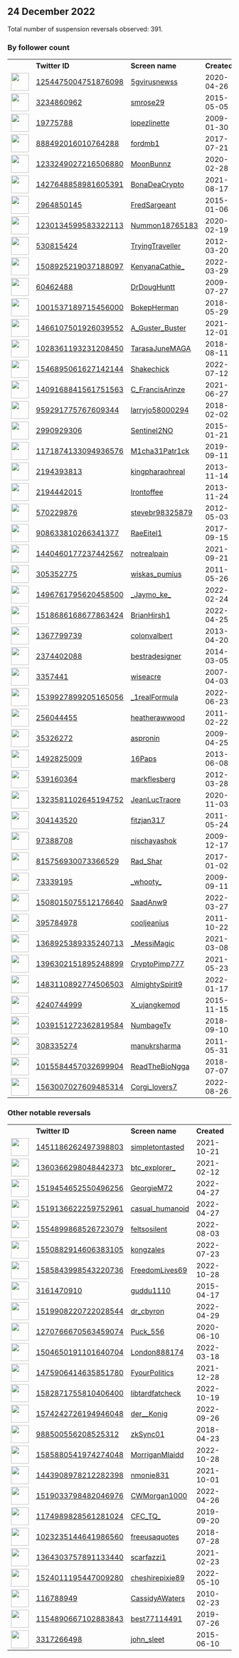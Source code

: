 
## 24 December 2022
Total number of suspension reversals observed: 391.

### By follower count
<table><tr><th></th><th align="left">Twitter ID</th><th align="left">Screen name</th>
<th align="left">Created</th><th align="left">Status</th><th align="left">Suspended</th><th align="left">Followers</th>
<tr><td><a href="https://pbs.twimg.com/profile_images/1505619990132760582/jlzAioFz_normal.jpg"><img src="https://pbs.twimg.com/profile_images/1505619990132760582/jlzAioFz_normal.jpg" width="40px" height="40px" align="center"/></a></td><td><a href="https://twitter.com/intent/user?user_id=1254475004751876098">1254475004751876098</a></td><td><a href="https://twitter.com/5gvirusnewss">5gvirusnewss</a></td><td>2020-04-26</td><td align="center"></td><td>2022-07-14</td><td>99765</td></tr>
<tr><td><a href="https://pbs.twimg.com/profile_images/1597463349796765696/Lg3m_OiV_normal.jpg"><img src="https://pbs.twimg.com/profile_images/1597463349796765696/Lg3m_OiV_normal.jpg" width="40px" height="40px" align="center"/></a></td><td><a href="https://twitter.com/intent/user?user_id=3234860962">3234860962</a></td><td><a href="https://twitter.com/smrose29">smrose29</a></td><td>2015-05-05</td><td align="center"></td><td>2022-12-19</td><td>54608</td></tr>
<tr><td><a href="https://pbs.twimg.com/profile_images/1177823318746910720/MSxM6TQQ_normal.jpg"><img src="https://pbs.twimg.com/profile_images/1177823318746910720/MSxM6TQQ_normal.jpg" width="40px" height="40px" align="center"/></a></td><td><a href="https://twitter.com/intent/user?user_id=19775788">19775788</a></td><td><a href="https://twitter.com/lopezlinette">lopezlinette</a></td><td>2009-01-30</td><td align="center">✔️</td><td>2022-12-17</td><td>53602</td></tr>
<tr><td><a href="https://pbs.twimg.com/profile_images/1557074441842081794/7xPzgvFx_normal.jpg"><img src="https://pbs.twimg.com/profile_images/1557074441842081794/7xPzgvFx_normal.jpg" width="40px" height="40px" align="center"/></a></td><td><a href="https://twitter.com/intent/user?user_id=888492016010764288">888492016010764288</a></td><td><a href="https://twitter.com/fordmb1">fordmb1</a></td><td>2017-07-21</td><td align="center"></td><td>2022-11-27</td><td>39933</td></tr>
<tr><td><a href="https://pbs.twimg.com/profile_images/1589550051021524992/KGt4rZYM_normal.jpg"><img src="https://pbs.twimg.com/profile_images/1589550051021524992/KGt4rZYM_normal.jpg" width="40px" height="40px" align="center"/></a></td><td><a href="https://twitter.com/intent/user?user_id=1233249027216506880">1233249027216506880</a></td><td><a href="https://twitter.com/MoonBunnz">MoonBunnz</a></td><td>2020-02-28</td><td align="center"></td><td>2022-12-04</td><td>35106</td></tr>
<tr><td><a href="https://pbs.twimg.com/profile_images/1564749586387935234/PWXQzmHS_normal.jpg"><img src="https://pbs.twimg.com/profile_images/1564749586387935234/PWXQzmHS_normal.jpg" width="40px" height="40px" align="center"/></a></td><td><a href="https://twitter.com/intent/user?user_id=1427648858981605391">1427648858981605391</a></td><td><a href="https://twitter.com/BonaDeaCrypto">BonaDeaCrypto</a></td><td>2021-08-17</td><td align="center"></td><td>2022-11-08</td><td>28435</td></tr>
<tr><td><a href="https://pbs.twimg.com/profile_images/1606385698776485907/-F2fvULt_normal.jpg"><img src="https://pbs.twimg.com/profile_images/1606385698776485907/-F2fvULt_normal.jpg" width="40px" height="40px" align="center"/></a></td><td><a href="https://twitter.com/intent/user?user_id=2964850145">2964850145</a></td><td><a href="https://twitter.com/FredSargeant">FredSargeant</a></td><td>2015-01-06</td><td align="center"></td><td></td><td>17028</td></tr>
<tr><td><a href="https://pbs.twimg.com/profile_images/1467117125412089856/8fnA5PYX_normal.jpg"><img src="https://pbs.twimg.com/profile_images/1467117125412089856/8fnA5PYX_normal.jpg" width="40px" height="40px" align="center"/></a></td><td><a href="https://twitter.com/intent/user?user_id=1230134599583322113">1230134599583322113</a></td><td><a href="https://twitter.com/Nummon18765183">Nummon18765183</a></td><td>2020-02-19</td><td align="center"></td><td>2022-07-23</td><td>16673</td></tr>
<tr><td><a href="https://pbs.twimg.com/profile_images/1479407591075856385/dA2WoYR0_normal.jpg"><img src="https://pbs.twimg.com/profile_images/1479407591075856385/dA2WoYR0_normal.jpg" width="40px" height="40px" align="center"/></a></td><td><a href="https://twitter.com/intent/user?user_id=530815424">530815424</a></td><td><a href="https://twitter.com/TryingTraveller">TryingTraveller</a></td><td>2012-03-20</td><td align="center"></td><td>2022-03-08</td><td>16148</td></tr>
<tr><td><a href="https://pbs.twimg.com/profile_images/1511221847039393794/ep5AjHWX_normal.jpg"><img src="https://pbs.twimg.com/profile_images/1511221847039393794/ep5AjHWX_normal.jpg" width="40px" height="40px" align="center"/></a></td><td><a href="https://twitter.com/intent/user?user_id=1508925219037188097">1508925219037188097</a></td><td><a href="https://twitter.com/KenyanaCathie_">KenyanaCathie_</a></td><td>2022-03-29</td><td align="center"></td><td>2022-12-22</td><td>14306</td></tr>
<tr><td><a href="https://pbs.twimg.com/profile_images/1473853880878387200/Cyqb_5NA_normal.jpg"><img src="https://pbs.twimg.com/profile_images/1473853880878387200/Cyqb_5NA_normal.jpg" width="40px" height="40px" align="center"/></a></td><td><a href="https://twitter.com/intent/user?user_id=60462488">60462488</a></td><td><a href="https://twitter.com/DrDougHuntt">DrDougHuntt</a></td><td>2009-07-27</td><td align="center"></td><td>2022-10-29</td><td>11233</td></tr>
<tr><td><a href="https://pbs.twimg.com/profile_images/1001537794290823168/-t_sFS_9_normal.jpg"><img src="https://pbs.twimg.com/profile_images/1001537794290823168/-t_sFS_9_normal.jpg" width="40px" height="40px" align="center"/></a></td><td><a href="https://twitter.com/intent/user?user_id=1001537189715456000">1001537189715456000</a></td><td><a href="https://twitter.com/BokepHerman">BokepHerman</a></td><td>2018-05-29</td><td align="center"></td><td>2022-12-15</td><td>11135</td></tr>
<tr><td><a href="https://pbs.twimg.com/profile_images/1610704732946939921/pzncgc86_normal.jpg"><img src="https://pbs.twimg.com/profile_images/1610704732946939921/pzncgc86_normal.jpg" width="40px" height="40px" align="center"/></a></td><td><a href="https://twitter.com/intent/user?user_id=1466107501926039552">1466107501926039552</a></td><td><a href="https://twitter.com/A_Guster_Buster">A_Guster_Buster</a></td><td>2021-12-01</td><td align="center"></td><td>2022-09-01</td><td>10510</td></tr>
<tr><td><a href="https://pbs.twimg.com/profile_images/1058705029539024896/3_9XpAC5_normal.jpg"><img src="https://pbs.twimg.com/profile_images/1058705029539024896/3_9XpAC5_normal.jpg" width="40px" height="40px" align="center"/></a></td><td><a href="https://twitter.com/intent/user?user_id=1028361193231208450">1028361193231208450</a></td><td><a href="https://twitter.com/TarasaJuneMAGA">TarasaJuneMAGA</a></td><td>2018-08-11</td><td align="center"></td><td></td><td>8557</td></tr>
<tr><td><a href="https://pbs.twimg.com/profile_images/1607134601679409153/PQ-uwAFq_normal.jpg"><img src="https://pbs.twimg.com/profile_images/1607134601679409153/PQ-uwAFq_normal.jpg" width="40px" height="40px" align="center"/></a></td><td><a href="https://twitter.com/intent/user?user_id=1546895061627142144">1546895061627142144</a></td><td><a href="https://twitter.com/Shakechick">Shakechick</a></td><td>2022-07-12</td><td align="center">👋</td><td>2022-12-23</td><td>7905</td></tr>
<tr><td><a href="https://pbs.twimg.com/profile_images/1409179635124998146/YTfabjFQ_normal.jpg"><img src="https://pbs.twimg.com/profile_images/1409179635124998146/YTfabjFQ_normal.jpg" width="40px" height="40px" align="center"/></a></td><td><a href="https://twitter.com/intent/user?user_id=1409168841561751563">1409168841561751563</a></td><td><a href="https://twitter.com/C_FrancisArinze">C_FrancisArinze</a></td><td>2021-06-27</td><td align="center"></td><td>2022-12-20</td><td>7691</td></tr>
<tr><td><a href="https://pbs.twimg.com/profile_images/1068297380821233664/x0TYbOuR_normal.jpg"><img src="https://pbs.twimg.com/profile_images/1068297380821233664/x0TYbOuR_normal.jpg" width="40px" height="40px" align="center"/></a></td><td><a href="https://twitter.com/intent/user?user_id=959291775767609344">959291775767609344</a></td><td><a href="https://twitter.com/larryjo58000294">larryjo58000294</a></td><td>2018-02-02</td><td align="center"></td><td></td><td>6908</td></tr>
<tr><td><a href="https://pbs.twimg.com/profile_images/1522658080407891968/weenefUZ_normal.jpg"><img src="https://pbs.twimg.com/profile_images/1522658080407891968/weenefUZ_normal.jpg" width="40px" height="40px" align="center"/></a></td><td><a href="https://twitter.com/intent/user?user_id=2990929306">2990929306</a></td><td><a href="https://twitter.com/Sentinel2NO">Sentinel2NO</a></td><td>2015-01-21</td><td align="center"></td><td>2022-12-20</td><td>5908</td></tr>
<tr><td><a href="https://pbs.twimg.com/profile_images/1606476939446951936/VabQi9y2_normal.jpg"><img src="https://pbs.twimg.com/profile_images/1606476939446951936/VabQi9y2_normal.jpg" width="40px" height="40px" align="center"/></a></td><td><a href="https://twitter.com/intent/user?user_id=1171874133094936576">1171874133094936576</a></td><td><a href="https://twitter.com/M1cha31Patr1ck">M1cha31Patr1ck</a></td><td>2019-09-11</td><td align="center"></td><td></td><td>5183</td></tr>
<tr><td><a href="https://pbs.twimg.com/profile_images/1471255132146962432/s-aqvwik_normal.jpg"><img src="https://pbs.twimg.com/profile_images/1471255132146962432/s-aqvwik_normal.jpg" width="40px" height="40px" align="center"/></a></td><td><a href="https://twitter.com/intent/user?user_id=2194393813">2194393813</a></td><td><a href="https://twitter.com/kingpharaohreal">kingpharaohreal</a></td><td>2013-11-14</td><td align="center"></td><td>2022-12-18</td><td>4759</td></tr>
<tr><td><a href="https://pbs.twimg.com/profile_images/820640556208492544/Rvt-E9Er_normal.jpg"><img src="https://pbs.twimg.com/profile_images/820640556208492544/Rvt-E9Er_normal.jpg" width="40px" height="40px" align="center"/></a></td><td><a href="https://twitter.com/intent/user?user_id=2194442015">2194442015</a></td><td><a href="https://twitter.com/Irontoffee">Irontoffee</a></td><td>2013-11-24</td><td align="center"></td><td>2022-02-28</td><td>4438</td></tr>
<tr><td><a href="https://pbs.twimg.com/profile_images/1354543549661007902/wKPvd04V_normal.jpg"><img src="https://pbs.twimg.com/profile_images/1354543549661007902/wKPvd04V_normal.jpg" width="40px" height="40px" align="center"/></a></td><td><a href="https://twitter.com/intent/user?user_id=570229876">570229876</a></td><td><a href="https://twitter.com/stevebr98325879">stevebr98325879</a></td><td>2012-05-03</td><td align="center">🔒</td><td>2022-11-22</td><td>4398</td></tr>
<tr><td><a href="https://pbs.twimg.com/profile_images/1291164719164936193/L7dFA6tD_normal.jpg"><img src="https://pbs.twimg.com/profile_images/1291164719164936193/L7dFA6tD_normal.jpg" width="40px" height="40px" align="center"/></a></td><td><a href="https://twitter.com/intent/user?user_id=908633810266341377">908633810266341377</a></td><td><a href="https://twitter.com/RaeEitel1">RaeEitel1</a></td><td>2017-09-15</td><td align="center"></td><td></td><td>3781</td></tr>
<tr><td><a href="https://pbs.twimg.com/profile_images/1450203797888847876/KsquDFFc_normal.jpg"><img src="https://pbs.twimg.com/profile_images/1450203797888847876/KsquDFFc_normal.jpg" width="40px" height="40px" align="center"/></a></td><td><a href="https://twitter.com/intent/user?user_id=1440460177237442567">1440460177237442567</a></td><td><a href="https://twitter.com/notrealpain">notrealpain</a></td><td>2021-09-21</td><td align="center"></td><td>2022-12-05</td><td>3374</td></tr>
<tr><td><a href="https://pbs.twimg.com/profile_images/1130976295800598533/KDoRofOx_normal.jpg"><img src="https://pbs.twimg.com/profile_images/1130976295800598533/KDoRofOx_normal.jpg" width="40px" height="40px" align="center"/></a></td><td><a href="https://twitter.com/intent/user?user_id=305352775">305352775</a></td><td><a href="https://twitter.com/wiskas_pumius">wiskas_pumius</a></td><td>2011-05-26</td><td align="center"></td><td>2022-12-16</td><td>3213</td></tr>
<tr><td><a href="https://pbs.twimg.com/profile_images/1550403684177256448/yMlh3SxW_normal.jpg"><img src="https://pbs.twimg.com/profile_images/1550403684177256448/yMlh3SxW_normal.jpg" width="40px" height="40px" align="center"/></a></td><td><a href="https://twitter.com/intent/user?user_id=1496761795620458500">1496761795620458500</a></td><td><a href="https://twitter.com/_Jaymo_ke_">_Jaymo_ke_</a></td><td>2022-02-24</td><td align="center"></td><td>2022-11-27</td><td>3130</td></tr>
<tr><td><a href="https://pbs.twimg.com/profile_images/1595070389075513344/SkU4zwi__normal.jpg"><img src="https://pbs.twimg.com/profile_images/1595070389075513344/SkU4zwi__normal.jpg" width="40px" height="40px" align="center"/></a></td><td><a href="https://twitter.com/intent/user?user_id=1518686168677863424">1518686168677863424</a></td><td><a href="https://twitter.com/BrianHirsh1">BrianHirsh1</a></td><td>2022-04-25</td><td align="center"></td><td>2022-11-25</td><td>2961</td></tr>
<tr><td><a href="https://pbs.twimg.com/profile_images/915252048651792386/Af7h6OTY_normal.jpg"><img src="https://pbs.twimg.com/profile_images/915252048651792386/Af7h6OTY_normal.jpg" width="40px" height="40px" align="center"/></a></td><td><a href="https://twitter.com/intent/user?user_id=1367799739">1367799739</a></td><td><a href="https://twitter.com/colonvalbert">colonvalbert</a></td><td>2013-04-20</td><td align="center"></td><td>2022-11-16</td><td>2857</td></tr>
<tr><td><a href="https://pbs.twimg.com/profile_images/1594907708259532800/BZ3_Xgo1_normal.jpg"><img src="https://pbs.twimg.com/profile_images/1594907708259532800/BZ3_Xgo1_normal.jpg" width="40px" height="40px" align="center"/></a></td><td><a href="https://twitter.com/intent/user?user_id=2374402088">2374402088</a></td><td><a href="https://twitter.com/bestradesigner">bestradesigner</a></td><td>2014-03-05</td><td align="center"></td><td>2022-11-26</td><td>2734</td></tr>
<tr><td><a href="https://pbs.twimg.com/profile_images/1598041212254097445/iacu4YRk_normal.jpg"><img src="https://pbs.twimg.com/profile_images/1598041212254097445/iacu4YRk_normal.jpg" width="40px" height="40px" align="center"/></a></td><td><a href="https://twitter.com/intent/user?user_id=3357441">3357441</a></td><td><a href="https://twitter.com/wiseacre">wiseacre</a></td><td>2007-04-03</td><td align="center"></td><td>2022-11-08</td><td>2699</td></tr>
<tr><td><a href="https://pbs.twimg.com/profile_images/1540019446957412354/h-sFk-Ap_normal.jpg"><img src="https://pbs.twimg.com/profile_images/1540019446957412354/h-sFk-Ap_normal.jpg" width="40px" height="40px" align="center"/></a></td><td><a href="https://twitter.com/intent/user?user_id=1539927899205165056">1539927899205165056</a></td><td><a href="https://twitter.com/_1realFormula">_1realFormula</a></td><td>2022-06-23</td><td align="center"></td><td>2022-11-22</td><td>2678</td></tr>
<tr><td><a href="https://pbs.twimg.com/profile_images/1780930194/P3020083_crop_normal.jpg"><img src="https://pbs.twimg.com/profile_images/1780930194/P3020083_crop_normal.jpg" width="40px" height="40px" align="center"/></a></td><td><a href="https://twitter.com/intent/user?user_id=256044455">256044455</a></td><td><a href="https://twitter.com/heatherawwood">heatherawwood</a></td><td>2011-02-22</td><td align="center"></td><td>2022-07-15</td><td>2639</td></tr>
<tr><td><a href="https://pbs.twimg.com/profile_images/1605455184737341441/CLNzwbjs_normal.jpg"><img src="https://pbs.twimg.com/profile_images/1605455184737341441/CLNzwbjs_normal.jpg" width="40px" height="40px" align="center"/></a></td><td><a href="https://twitter.com/intent/user?user_id=35326272">35326272</a></td><td><a href="https://twitter.com/aspronin">aspronin</a></td><td>2009-04-25</td><td align="center"></td><td>2022-12-01</td><td>2603</td></tr>
<tr><td><a href="https://pbs.twimg.com/profile_images/1594773460412207119/d6qUuPkY_normal.jpg"><img src="https://pbs.twimg.com/profile_images/1594773460412207119/d6qUuPkY_normal.jpg" width="40px" height="40px" align="center"/></a></td><td><a href="https://twitter.com/intent/user?user_id=1492825009">1492825009</a></td><td><a href="https://twitter.com/16Paps">16Paps</a></td><td>2013-06-08</td><td align="center"></td><td>2022-12-15</td><td>2531</td></tr>
<tr><td><a href="https://pbs.twimg.com/profile_images/1606338833053880323/_dOfnqr2_normal.jpg"><img src="https://pbs.twimg.com/profile_images/1606338833053880323/_dOfnqr2_normal.jpg" width="40px" height="40px" align="center"/></a></td><td><a href="https://twitter.com/intent/user?user_id=539160364">539160364</a></td><td><a href="https://twitter.com/markflesberg">markflesberg</a></td><td>2012-03-28</td><td align="center"></td><td></td><td>2469</td></tr>
<tr><td><a href="https://pbs.twimg.com/profile_images/1344924905373126657/dnuC66g6_normal.jpg"><img src="https://pbs.twimg.com/profile_images/1344924905373126657/dnuC66g6_normal.jpg" width="40px" height="40px" align="center"/></a></td><td><a href="https://twitter.com/intent/user?user_id=1323581102645194752">1323581102645194752</a></td><td><a href="https://twitter.com/JeanLucTraore">JeanLucTraore</a></td><td>2020-11-03</td><td align="center"></td><td>2022-07-22</td><td>2351</td></tr>
<tr><td><a href="https://pbs.twimg.com/profile_images/378800000256278998/8d647902bd054569537fa195ffe3e2ed_normal.jpeg"><img src="https://pbs.twimg.com/profile_images/378800000256278998/8d647902bd054569537fa195ffe3e2ed_normal.jpeg" width="40px" height="40px" align="center"/></a></td><td><a href="https://twitter.com/intent/user?user_id=304143520">304143520</a></td><td><a href="https://twitter.com/fitzjan317">fitzjan317</a></td><td>2011-05-24</td><td align="center"></td><td></td><td>2242</td></tr>
<tr><td><a href="https://pbs.twimg.com/profile_images/1572224016932536327/1-d3CRvM_normal.jpg"><img src="https://pbs.twimg.com/profile_images/1572224016932536327/1-d3CRvM_normal.jpg" width="40px" height="40px" align="center"/></a></td><td><a href="https://twitter.com/intent/user?user_id=97388708">97388708</a></td><td><a href="https://twitter.com/nischayashok">nischayashok</a></td><td>2009-12-17</td><td align="center"></td><td>2022-11-08</td><td>1981</td></tr>
<tr><td><a href="https://pbs.twimg.com/profile_images/1606363372437504016/EhdTj_XU_normal.jpg"><img src="https://pbs.twimg.com/profile_images/1606363372437504016/EhdTj_XU_normal.jpg" width="40px" height="40px" align="center"/></a></td><td><a href="https://twitter.com/intent/user?user_id=815756930073366529">815756930073366529</a></td><td><a href="https://twitter.com/Rad_Shar">Rad_Shar</a></td><td>2017-01-02</td><td align="center"></td><td>2022-02-14</td><td>1928</td></tr>
<tr><td><a href="https://pbs.twimg.com/profile_images/1529452257393184769/9NtvtOzD_normal.jpg"><img src="https://pbs.twimg.com/profile_images/1529452257393184769/9NtvtOzD_normal.jpg" width="40px" height="40px" align="center"/></a></td><td><a href="https://twitter.com/intent/user?user_id=73339195">73339195</a></td><td><a href="https://twitter.com/_whooty_">_whooty_</a></td><td>2009-09-11</td><td align="center"></td><td>2022-09-16</td><td>1912</td></tr>
<tr><td><a href="https://pbs.twimg.com/profile_images/1616932160413351937/BhpPnDn__normal.jpg"><img src="https://pbs.twimg.com/profile_images/1616932160413351937/BhpPnDn__normal.jpg" width="40px" height="40px" align="center"/></a></td><td><a href="https://twitter.com/intent/user?user_id=1508015075512176640">1508015075512176640</a></td><td><a href="https://twitter.com/SaadAnw9">SaadAnw9</a></td><td>2022-03-27</td><td align="center"></td><td>2022-12-03</td><td>1835</td></tr>
<tr><td><a href="https://pbs.twimg.com/profile_images/1525289568987136000/w4ZmmodP_normal.jpg"><img src="https://pbs.twimg.com/profile_images/1525289568987136000/w4ZmmodP_normal.jpg" width="40px" height="40px" align="center"/></a></td><td><a href="https://twitter.com/intent/user?user_id=395784978">395784978</a></td><td><a href="https://twitter.com/cooljeanius">cooljeanius</a></td><td>2011-10-22</td><td align="center"></td><td>2022-12-16</td><td>1778</td></tr>
<tr><td><a href="https://pbs.twimg.com/profile_images/1593433160225783809/FVOBZCmf_normal.jpg"><img src="https://pbs.twimg.com/profile_images/1593433160225783809/FVOBZCmf_normal.jpg" width="40px" height="40px" align="center"/></a></td><td><a href="https://twitter.com/intent/user?user_id=1368925389335240713">1368925389335240713</a></td><td><a href="https://twitter.com/_MessiMagic">_MessiMagic</a></td><td>2021-03-08</td><td align="center">🔒</td><td>2022-12-06</td><td>1701</td></tr>
<tr><td><a href="https://pbs.twimg.com/profile_images/1521338462493831169/Ss596H_7_normal.jpg"><img src="https://pbs.twimg.com/profile_images/1521338462493831169/Ss596H_7_normal.jpg" width="40px" height="40px" align="center"/></a></td><td><a href="https://twitter.com/intent/user?user_id=1396302151895248899">1396302151895248899</a></td><td><a href="https://twitter.com/CryptoPimp777">CryptoPimp777</a></td><td>2021-05-23</td><td align="center"></td><td>2022-05-12</td><td>1674</td></tr>
<tr><td><a href="https://pbs.twimg.com/profile_images/1568204517786746880/_5Ex3EsG_normal.jpg"><img src="https://pbs.twimg.com/profile_images/1568204517786746880/_5Ex3EsG_normal.jpg" width="40px" height="40px" align="center"/></a></td><td><a href="https://twitter.com/intent/user?user_id=1483110892774506503">1483110892774506503</a></td><td><a href="https://twitter.com/AlmightySpirit9">AlmightySpirit9</a></td><td>2022-01-17</td><td align="center"></td><td>2022-12-14</td><td>1630</td></tr>
<tr><td><a href="https://pbs.twimg.com/profile_images/1518441878714155008/OAvcXoD5_normal.jpg"><img src="https://pbs.twimg.com/profile_images/1518441878714155008/OAvcXoD5_normal.jpg" width="40px" height="40px" align="center"/></a></td><td><a href="https://twitter.com/intent/user?user_id=4240744999">4240744999</a></td><td><a href="https://twitter.com/X_ujangkemod">X_ujangkemod</a></td><td>2015-11-15</td><td align="center"></td><td>2022-08-17</td><td>1562</td></tr>
<tr><td><a href="https://pbs.twimg.com/profile_images/1600623125510717440/8itgKgAS_normal.jpg"><img src="https://pbs.twimg.com/profile_images/1600623125510717440/8itgKgAS_normal.jpg" width="40px" height="40px" align="center"/></a></td><td><a href="https://twitter.com/intent/user?user_id=1039151272362819584">1039151272362819584</a></td><td><a href="https://twitter.com/NumbageTv">NumbageTv</a></td><td>2018-09-10</td><td align="center"></td><td>2022-05-09</td><td>1542</td></tr>
<tr><td><a href="https://pbs.twimg.com/profile_images/1607317593442119680/S8nvz3Vf_normal.jpg"><img src="https://pbs.twimg.com/profile_images/1607317593442119680/S8nvz3Vf_normal.jpg" width="40px" height="40px" align="center"/></a></td><td><a href="https://twitter.com/intent/user?user_id=308335274">308335274</a></td><td><a href="https://twitter.com/manukrsharma">manukrsharma</a></td><td>2011-05-31</td><td align="center"></td><td></td><td>1472</td></tr>
<tr><td><a href="https://pbs.twimg.com/profile_images/1584504598777237506/GG3lfWa4_normal.jpg"><img src="https://pbs.twimg.com/profile_images/1584504598777237506/GG3lfWa4_normal.jpg" width="40px" height="40px" align="center"/></a></td><td><a href="https://twitter.com/intent/user?user_id=1015584457032699904">1015584457032699904</a></td><td><a href="https://twitter.com/ReadTheBioNgga">ReadTheBioNgga</a></td><td>2018-07-07</td><td align="center"></td><td>2022-11-05</td><td>1456</td></tr>
<tr><td><a href="https://pbs.twimg.com/profile_images/1566475844750823424/Cw93xSUh_normal.jpg"><img src="https://pbs.twimg.com/profile_images/1566475844750823424/Cw93xSUh_normal.jpg" width="40px" height="40px" align="center"/></a></td><td><a href="https://twitter.com/intent/user?user_id=1563007027609485314">1563007027609485314</a></td><td><a href="https://twitter.com/Corgi_lovers7">Corgi_lovers7</a></td><td>2022-08-26</td><td align="center"></td><td>2022-11-05</td><td>1380</td></tr>
</table>

### Other notable reversals
<table><tr><th></th><th align="left">Twitter ID</th><th align="left">Screen name</th>
<th align="left">Created</th><th align="left">Status</th><th align="left">Suspended</th><th align="left">Followers</th>
<tr><td><a href="https://pbs.twimg.com/profile_images/1451196742343352324/kngSy1OW_normal.jpg"><img src="https://pbs.twimg.com/profile_images/1451196742343352324/kngSy1OW_normal.jpg" width="40px" height="40px" align="center"/></a></td><td><a href="https://twitter.com/intent/user?user_id=1451186262497398803">1451186262497398803</a></td><td><a href="https://twitter.com/simpletontasted">simpletontasted</a></td><td>2021-10-21</td><td align="center">🔒</td><td>2022-11-02</td><td>35</td></tr>
<tr><td><a href="https://pbs.twimg.com/profile_images/1362789417686032387/TElyaAxW_normal.jpg"><img src="https://pbs.twimg.com/profile_images/1362789417686032387/TElyaAxW_normal.jpg" width="40px" height="40px" align="center"/></a></td><td><a href="https://twitter.com/intent/user?user_id=1360366298048442373">1360366298048442373</a></td><td><a href="https://twitter.com/btc_explorer_">btc_explorer_</a></td><td>2021-02-12</td><td align="center"></td><td>2022-12-17</td><td>637</td></tr>
<tr><td><a href="https://pbs.twimg.com/profile_images/1598062526541037594/RC_qFbPl_normal.jpg"><img src="https://pbs.twimg.com/profile_images/1598062526541037594/RC_qFbPl_normal.jpg" width="40px" height="40px" align="center"/></a></td><td><a href="https://twitter.com/intent/user?user_id=1519454652550496256">1519454652550496256</a></td><td><a href="https://twitter.com/GeorgieM72">GeorgieM72</a></td><td>2022-04-27</td><td align="center"></td><td>2022-12-17</td><td>250</td></tr>
<tr><td><a href="https://pbs.twimg.com/profile_images/1521866414071574528/dGaEkfgQ_normal.jpg"><img src="https://pbs.twimg.com/profile_images/1521866414071574528/dGaEkfgQ_normal.jpg" width="40px" height="40px" align="center"/></a></td><td><a href="https://twitter.com/intent/user?user_id=1519136622259752961">1519136622259752961</a></td><td><a href="https://twitter.com/casual_humanoid">casual_humanoid</a></td><td>2022-04-27</td><td align="center"></td><td>2022-12-15</td><td>8</td></tr>
<tr><td><a href="https://pbs.twimg.com/profile_images/1554915800535949312/IssPgsGH_normal.jpg"><img src="https://pbs.twimg.com/profile_images/1554915800535949312/IssPgsGH_normal.jpg" width="40px" height="40px" align="center"/></a></td><td><a href="https://twitter.com/intent/user?user_id=1554899868526723079">1554899868526723079</a></td><td><a href="https://twitter.com/feltsosilent">feltsosilent</a></td><td>2022-08-03</td><td align="center"></td><td>2022-11-27</td><td>161</td></tr>
<tr><td><a href="https://pbs.twimg.com/profile_images/1593513076090961920/5iqhk3Ix_normal.jpg"><img src="https://pbs.twimg.com/profile_images/1593513076090961920/5iqhk3Ix_normal.jpg" width="40px" height="40px" align="center"/></a></td><td><a href="https://twitter.com/intent/user?user_id=1550882914606383105">1550882914606383105</a></td><td><a href="https://twitter.com/kongzales">kongzales</a></td><td>2022-07-23</td><td align="center"></td><td>2022-12-17</td><td>487</td></tr>
<tr><td><a href="https://pbs.twimg.com/profile_images/1585851347513257985/hubtyzyk_normal.jpg"><img src="https://pbs.twimg.com/profile_images/1585851347513257985/hubtyzyk_normal.jpg" width="40px" height="40px" align="center"/></a></td><td><a href="https://twitter.com/intent/user?user_id=1585843998543220736">1585843998543220736</a></td><td><a href="https://twitter.com/FreedomLives69">FreedomLives69</a></td><td>2022-10-28</td><td align="center"></td><td>2022-12-17</td><td>235</td></tr>
<tr><td><a href="https://abs.twimg.com/sticky/default_profile_images/default_profile_normal.png"><img src="https://abs.twimg.com/sticky/default_profile_images/default_profile_normal.png" width="40px" height="40px" align="center"/></a></td><td><a href="https://twitter.com/intent/user?user_id=3161470910">3161470910</a></td><td><a href="https://twitter.com/guddu1110">guddu1110</a></td><td>2015-04-17</td><td align="center"></td><td>2022-12-09</td><td>114</td></tr>
<tr><td><a href="https://pbs.twimg.com/profile_images/1519908586586972160/718WYxvj_normal.jpg"><img src="https://pbs.twimg.com/profile_images/1519908586586972160/718WYxvj_normal.jpg" width="40px" height="40px" align="center"/></a></td><td><a href="https://twitter.com/intent/user?user_id=1519908220722028544">1519908220722028544</a></td><td><a href="https://twitter.com/dr_cbyron">dr_cbyron</a></td><td>2022-04-29</td><td align="center"></td><td>2022-12-16</td><td>495</td></tr>
<tr><td><a href="https://pbs.twimg.com/profile_images/1606273619180535809/XNhQICXc_normal.jpg"><img src="https://pbs.twimg.com/profile_images/1606273619180535809/XNhQICXc_normal.jpg" width="40px" height="40px" align="center"/></a></td><td><a href="https://twitter.com/intent/user?user_id=1270766670563459074">1270766670563459074</a></td><td><a href="https://twitter.com/Puck_556">Puck_556</a></td><td>2020-06-10</td><td align="center"></td><td>2022-11-25</td><td>126</td></tr>
<tr><td><a href="https://pbs.twimg.com/profile_images/1615752052465860625/qb-uFYcX_normal.jpg"><img src="https://pbs.twimg.com/profile_images/1615752052465860625/qb-uFYcX_normal.jpg" width="40px" height="40px" align="center"/></a></td><td><a href="https://twitter.com/intent/user?user_id=1504650191101640704">1504650191101640704</a></td><td><a href="https://twitter.com/London888174">London888174</a></td><td>2022-03-18</td><td align="center"></td><td>2022-12-17</td><td>198</td></tr>
<tr><td><a href="https://pbs.twimg.com/profile_images/1549187235253198851/BAGsVIvy_normal.jpg"><img src="https://pbs.twimg.com/profile_images/1549187235253198851/BAGsVIvy_normal.jpg" width="40px" height="40px" align="center"/></a></td><td><a href="https://twitter.com/intent/user?user_id=1475906414635851780">1475906414635851780</a></td><td><a href="https://twitter.com/FyourPolitics">FyourPolitics</a></td><td>2021-12-28</td><td align="center"></td><td>2022-11-25</td><td>130</td></tr>
<tr><td><a href="https://pbs.twimg.com/profile_images/1586804995650895873/BNtTvxU7_normal.jpg"><img src="https://pbs.twimg.com/profile_images/1586804995650895873/BNtTvxU7_normal.jpg" width="40px" height="40px" align="center"/></a></td><td><a href="https://twitter.com/intent/user?user_id=1582871755810406400">1582871755810406400</a></td><td><a href="https://twitter.com/libtardfatcheck">libtardfatcheck</a></td><td>2022-10-19</td><td align="center"></td><td>2022-11-25</td><td>11</td></tr>
<tr><td><a href="https://pbs.twimg.com/profile_images/1574243093246869504/fvJCHcK1_normal.jpg"><img src="https://pbs.twimg.com/profile_images/1574243093246869504/fvJCHcK1_normal.jpg" width="40px" height="40px" align="center"/></a></td><td><a href="https://twitter.com/intent/user?user_id=1574242726194946048">1574242726194946048</a></td><td><a href="https://twitter.com/der__Konig">der__Konig</a></td><td>2022-09-26</td><td align="center"></td><td>2022-11-29</td><td>0</td></tr>
<tr><td><a href="https://pbs.twimg.com/profile_images/1575523880441368577/BRsPyTjh_normal.jpg"><img src="https://pbs.twimg.com/profile_images/1575523880441368577/BRsPyTjh_normal.jpg" width="40px" height="40px" align="center"/></a></td><td><a href="https://twitter.com/intent/user?user_id=988500556208525312">988500556208525312</a></td><td><a href="https://twitter.com/zkSync01">zkSync01</a></td><td>2018-04-23</td><td align="center"></td><td>2022-12-22</td><td>521</td></tr>
<tr><td><a href="https://pbs.twimg.com/profile_images/1585880936947716096/RBDXPWjF_normal.jpg"><img src="https://pbs.twimg.com/profile_images/1585880936947716096/RBDXPWjF_normal.jpg" width="40px" height="40px" align="center"/></a></td><td><a href="https://twitter.com/intent/user?user_id=1585880541974274048">1585880541974274048</a></td><td><a href="https://twitter.com/MorriganMlaidd">MorriganMlaidd</a></td><td>2022-10-28</td><td align="center"></td><td>2022-12-13</td><td>42</td></tr>
<tr><td><a href="https://pbs.twimg.com/profile_images/1611461661927292928/g1vEe5Wd_normal.jpg"><img src="https://pbs.twimg.com/profile_images/1611461661927292928/g1vEe5Wd_normal.jpg" width="40px" height="40px" align="center"/></a></td><td><a href="https://twitter.com/intent/user?user_id=1443908978212282398">1443908978212282398</a></td><td><a href="https://twitter.com/nmonie831">nmonie831</a></td><td>2021-10-01</td><td align="center"></td><td>2022-11-23</td><td>279</td></tr>
<tr><td><a href="https://pbs.twimg.com/profile_images/1519033902630719489/XSc5B8ZJ_normal.jpg"><img src="https://pbs.twimg.com/profile_images/1519033902630719489/XSc5B8ZJ_normal.jpg" width="40px" height="40px" align="center"/></a></td><td><a href="https://twitter.com/intent/user?user_id=1519033798482046976">1519033798482046976</a></td><td><a href="https://twitter.com/CWMorgan1000">CWMorgan1000</a></td><td>2022-04-26</td><td align="center"></td><td>2022-11-25</td><td>135</td></tr>
<tr><td><a href="https://pbs.twimg.com/profile_images/1174994362553516032/vGcli0AI_normal.jpg"><img src="https://pbs.twimg.com/profile_images/1174994362553516032/vGcli0AI_normal.jpg" width="40px" height="40px" align="center"/></a></td><td><a href="https://twitter.com/intent/user?user_id=1174989828561281024">1174989828561281024</a></td><td><a href="https://twitter.com/CFC_TQ_">CFC_TQ_</a></td><td>2019-09-20</td><td align="center"></td><td>2022-11-23</td><td>575</td></tr>
<tr><td><a href="https://pbs.twimg.com/profile_images/1614028088337371138/w-mCiBDd_normal.png"><img src="https://pbs.twimg.com/profile_images/1614028088337371138/w-mCiBDd_normal.png" width="40px" height="40px" align="center"/></a></td><td><a href="https://twitter.com/intent/user?user_id=1023235144641986560">1023235144641986560</a></td><td><a href="https://twitter.com/freeusaquotes">freeusaquotes</a></td><td>2018-07-28</td><td align="center"></td><td>2022-12-16</td><td>513</td></tr>
<tr><td><a href="https://pbs.twimg.com/profile_images/1443375791287373826/xuCH6-u7_normal.jpg"><img src="https://pbs.twimg.com/profile_images/1443375791287373826/xuCH6-u7_normal.jpg" width="40px" height="40px" align="center"/></a></td><td><a href="https://twitter.com/intent/user?user_id=1364303757891133440">1364303757891133440</a></td><td><a href="https://twitter.com/scarfazzi1">scarfazzi1</a></td><td>2021-02-23</td><td align="center"></td><td>2022-11-25</td><td>93</td></tr>
<tr><td><a href="https://pbs.twimg.com/profile_images/1524011425991176192/hswZBkRI_normal.jpg"><img src="https://pbs.twimg.com/profile_images/1524011425991176192/hswZBkRI_normal.jpg" width="40px" height="40px" align="center"/></a></td><td><a href="https://twitter.com/intent/user?user_id=1524011195447009280">1524011195447009280</a></td><td><a href="https://twitter.com/cheshirepixie89">cheshirepixie89</a></td><td>2022-05-10</td><td align="center"></td><td>2022-11-21</td><td>96</td></tr>
<tr><td><a href="https://pbs.twimg.com/profile_images/1613551544854581250/DEwwhRcH_normal.jpg"><img src="https://pbs.twimg.com/profile_images/1613551544854581250/DEwwhRcH_normal.jpg" width="40px" height="40px" align="center"/></a></td><td><a href="https://twitter.com/intent/user?user_id=116788949">116788949</a></td><td><a href="https://twitter.com/CassidyAWaters">CassidyAWaters</a></td><td>2010-02-23</td><td align="center"></td><td>2022-12-18</td><td>157</td></tr>
<tr><td><a href="https://pbs.twimg.com/profile_images/1511429849298051072/4vgkO1Qu_normal.jpg"><img src="https://pbs.twimg.com/profile_images/1511429849298051072/4vgkO1Qu_normal.jpg" width="40px" height="40px" align="center"/></a></td><td><a href="https://twitter.com/intent/user?user_id=1154890667102883843">1154890667102883843</a></td><td><a href="https://twitter.com/best77114491">best77114491</a></td><td>2019-07-26</td><td align="center"></td><td>2022-12-13</td><td>48</td></tr>
<tr><td><a href="https://pbs.twimg.com/profile_images/1011566214869585923/WZAYTkhl_normal.jpg"><img src="https://pbs.twimg.com/profile_images/1011566214869585923/WZAYTkhl_normal.jpg" width="40px" height="40px" align="center"/></a></td><td><a href="https://twitter.com/intent/user?user_id=3317266498">3317266498</a></td><td><a href="https://twitter.com/john_sleet">john_sleet</a></td><td>2015-06-10</td><td align="center"></td><td>2022-12-05</td><td>282</td></tr>
</table>
